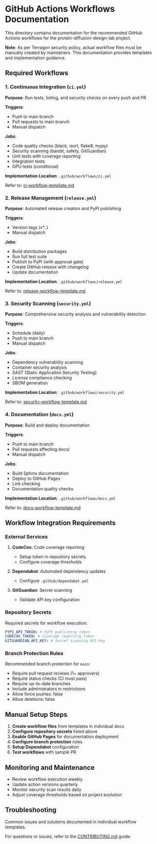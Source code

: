 # GitHub Actions Workflows Documentation

This directory contains documentation for the recommended GitHub Actions workflows for the protein-diffusion-design-lab project.

**Note**: As per Terragon security policy, actual workflow files must be manually created by maintainers. This documentation provides templates and implementation guidance.

## Required Workflows

### 1. Continuous Integration (`ci.yml`)

**Purpose**: Run tests, linting, and security checks on every push and PR

**Triggers**:
- Push to main branch
- Pull requests to main branch
- Manual dispatch

**Jobs**:
- Code quality checks (black, isort, flake8, mypy)
- Security scanning (bandit, safety, GitGuardian)
- Unit tests with coverage reporting
- Integration tests
- GPU tests (conditional)

**Implementation Location**: `.github/workflows/ci.yml`

Refer to: [ci-workflow-template.md](./ci-workflow-template.md)

### 2. Release Management (`release.yml`)

**Purpose**: Automated release creation and PyPI publishing

**Triggers**:
- Version tags (v*.*.*)
- Manual dispatch

**Jobs**:
- Build distribution packages
- Run full test suite
- Publish to PyPI (with approval gate)
- Create GitHub release with changelog
- Update documentation

**Implementation Location**: `.github/workflows/release.yml`

Refer to: [release-workflow-template.md](./release-workflow-template.md)

### 3. Security Scanning (`security.yml`)

**Purpose**: Comprehensive security analysis and vulnerability detection

**Triggers**:
- Schedule (daily)
- Push to main branch
- Manual dispatch

**Jobs**:
- Dependency vulnerability scanning
- Container security analysis
- SAST (Static Application Security Testing)
- License compliance checking
- SBOM generation

**Implementation Location**: `.github/workflows/security.yml`

Refer to: [security-workflow-template.md](./security-workflow-template.md)

### 4. Documentation (`docs.yml`)

**Purpose**: Build and deploy documentation

**Triggers**:
- Push to main branch
- Pull requests affecting docs/
- Manual dispatch

**Jobs**:
- Build Sphinx documentation
- Deploy to GitHub Pages
- Link checking
- Documentation quality checks

**Implementation Location**: `.github/workflows/docs.yml`

Refer to: [docs-workflow-template.md](./docs-workflow-template.md)

## Workflow Integration Requirements

### External Services

1. **CodeCov**: Code coverage reporting
   - Setup token in repository secrets
   - Configure coverage thresholds

2. **Dependabot**: Automated dependency updates
   - Configure `.github/dependabot.yml`

3. **GitGuardian**: Secret scanning
   - Validate API key configuration

### Repository Secrets

Required secrets for workflow execution:

```yaml
PYPI_API_TOKEN: # PyPI publishing token
CODECOV_TOKEN: # Coverage reporting token
GITGUARDIAN_API_KEY: # Secret scanning API key
```

### Branch Protection Rules

Recommended branch protection for `main`:

- Require pull request reviews (1+ approvers)
- Require status checks (CI must pass)
- Require up-to-date branches
- Include administrators in restrictions
- Allow force pushes: false
- Allow deletions: false

## Manual Setup Steps

1. **Create workflow files** from templates in individual docs
2. **Configure repository secrets** listed above
3. **Enable GitHub Pages** for documentation deployment
4. **Configure branch protection** rules
5. **Setup Dependabot** configuration
6. **Test workflows** with sample PR

## Monitoring and Maintenance

- Review workflow execution weekly
- Update action versions quarterly
- Monitor security scan results daily
- Adjust coverage thresholds based on project evolution

## Troubleshooting

Common issues and solutions documented in individual workflow templates.

For questions or issues, refer to the [CONTRIBUTING.md](../../CONTRIBUTING.md) guide.